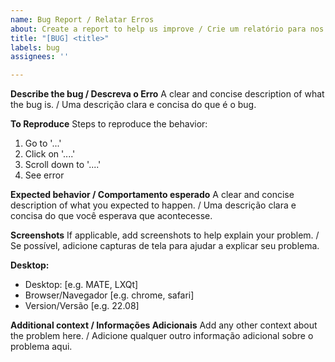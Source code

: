 ```yaml
---
name: Bug Report / Relatar Erros
about: Create a report to help us improve / Crie um relatório para nos ajudar a melhorar
title: "[BUG] <title>"
labels: bug
assignees: ''

---
```


**Describe the bug / Descreva o Erro**
A clear and concise description of what the bug is. / Uma descrição clara e concisa do que é o bug.

**To Reproduce**
Steps to reproduce the behavior:
1. Go to '...'
2. Click on '....'
3. Scroll down to '....'
4. See error

**Expected behavior / Comportamento esperado**
A clear and concise description of what you expected to happen. / Uma descrição clara e concisa do que você esperava que acontecesse.

**Screenshots**
If applicable, add screenshots to help explain your problem. / Se possível, adicione capturas de tela para ajudar a explicar seu problema.

**Desktop:**
 - Desktop: [e.g. MATE, LXQt]
 - Browser/Navegador [e.g. chrome, safari]
 - Version/Versão [e.g. 22.08]

**Additional context / Informações Adicionais**
Add any other context about the problem here. / Adicione qualquer outro informação adicional sobre o problema aqui.
